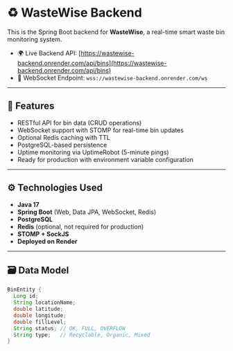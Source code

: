 # ♻️ WasteWise Backend

This is the Spring Boot backend for **WasteWise**, a real-time smart waste bin monitoring system.

- 🌍 Live Backend API: [https://wastewise-backend.onrender.com/api/bins](https://wastewise-backend.onrender.com/api/bins)
- 🔌 WebSocket Endpoint: `wss://wastewise-backend.onrender.com/ws`

---

## 🚀 Features

- RESTful API for bin data (CRUD operations)
- WebSocket support with STOMP for real-time bin updates
- Optional Redis caching with TTL
- PostgreSQL-based persistence
- Uptime monitoring via UptimeRobot (5-minute pings)
- Ready for production with environment variable configuration

---

## ⚙️ Technologies Used

- **Java 17**
- **Spring Boot** (Web, Data JPA, WebSocket, Redis)
- **PostgreSQL**
- **Redis** (optional, not required for production)
- **STOMP + SockJS**
- **Deployed on Render**

---

## 🗃️ Data Model

```java
BinEntity {
  Long id;
  String locationName;
  double latitude;
  double longitude;
  double fillLevel;
  String status; // OK, FULL, OVERFLOW
  String type;   // Recyclable, Organic, Mixed
}
